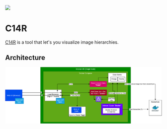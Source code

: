 <img src="https://c14r.io/assets/images/icon.png" width="150"/>

# C14R
[C14R](https://c14r.io/) is a tool that let's you visualize image hierarchies.

## Architecture
![Architecture](infra.png?raw=true)
